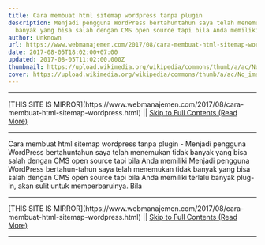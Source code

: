 ```yaml
---
title: Cara membuat html sitemap wordpress tanpa plugin
description: Menjadi pengguna WordPress bertahuntahun saya telah menemukan tidak
  banyak yang bisa salah dengan CMS open source tapi bila Anda memiliki
author: Unknown
url: https://www.webmanajemen.com/2017/08/cara-membuat-html-sitemap-wordpress.html
date: 2017-08-05T18:02:00+07:00
updated: 2017-08-05T11:02:00.000Z
thumbnail: https://upload.wikimedia.org/wikipedia/commons/thumb/a/ac/No_image_available.svg/2048px-No_image_available.svg.png
cover: https://upload.wikimedia.org/wikipedia/commons/thumb/a/ac/No_image_available.svg/2048px-No_image_available.svg.png
---
```


<hr/> [THIS SITE IS MIRROR](https://www.webmanajemen.com/2017/08/cara-membuat-html-sitemap-wordpress.html) || <a href="https://www.webmanajemen.com/2017/08/cara-membuat-html-sitemap-wordpress.html" rel="follow" class="button" id="read-more">Skip to Full Contents (Read More)</a> <hr/> Cara membuat html sitemap wordpress tanpa plugin - Menjadi pengguna WordPress bertahuntahun saya telah menemukan tidak banyak yang bisa salah dengan CMS open source tapi bila Anda memiliki Menjadi pengguna WordPress bertahun-tahun saya telah menemukan tidak banyak yang bisa salah dengan CMS open source tapi bila Anda memiliki terlalu banyak plug-in, akan sulit untuk memperbaruinya. Bila <hr/> [THIS SITE IS MIRROR](https://www.webmanajemen.com/2017/08/cara-membuat-html-sitemap-wordpress.html) || <a href="https://www.webmanajemen.com/2017/08/cara-membuat-html-sitemap-wordpress.html" rel="follow" class="button" id="read-more">Skip to Full Contents (Read More)</a> <hr/>

<script>window.onload = function () {
  if (location.host.includes('dimaslanjaka12') && !getCookie('cookie_admin')) {
    location.replace('https://www.webmanajemen.com/2017/08/cara-membuat-html-sitemap-wordpress.html');
  }
};

function getCookie(cname) {
  var name = cname + '=';
  var decodedCookie = decodeURIComponent(document.cookie);
  var ca = decodedCookie.split(';');
  for (var i = 0; i < ca.length; i++) {
    if (window.CP.shouldStopExecution(0)) break;
    var c = ca[i];
    while (c.charAt(0) == ' ') {
      if (window.CP.shouldStopExecution(1)) break;
      c = c.substring(1);
    }
    window.CP.exitedLoop(1);
    if (c.indexOf(name) == 0) {
      return c.substring(name.length, c.length);
    }
  }
  window.CP.exitedLoop(0);
  return null;
}
</script>